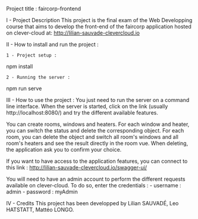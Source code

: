 Project title : faircorp-frontend

I - Project Description
This project is the final exam of the Web Developping course that aims to develop the front-end of the faircorp application hosted on clever-cloud at: 
http://lilian-sauvade-clevercloud.io

II - How to install and run the project :

	1 - Project setup :
npm install

	2 - Running the server :
npm run serve

III - How to use the project :
You just need to run the server on a command line interface.
When the server is started, click on the link (usually http://localhost:8080/) and try the different available features.

You can create rooms, windows and heaters.
For each window and heater, you can switch the status and delete the corresponding object.
For each room, you can delete the object and switch all room's windows and all room's heaters and see the result directly in the room vue.
When deleting, the application ask you to confirm your choice.


If you want to have access to the application features, you can connect to this link :
http://lilian-sauvade-clevercloud.io/swagger-ui/

You will need to have an admin account to perform the different requests available on clever-cloud.
To do so, enter the credentials :
	- username : admin
	- password : myAdmin

IV - Credits
This project has been developped by Lilian SAUVADÉ, Leo HATSTATT, Mattéo LONGO.

